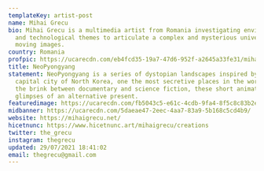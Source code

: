 ```yaml
---
templateKey: artist-post
name: Mihai Grecu
bio: Mihai Grecu is a multimedia artist from Romania investigating environmental
  and technological themes to articulate a complex and mysterious universe of
  moving images.
country: Romania
profpic: https://ucarecdn.com/eb4fcd35-19a7-47d6-952f-a2645a33fe31/mihai_500c.gif
title: NeoPyongyang
statement: NeoPyongyang is a series of dystopian landscapes inspired by the
  capital city of North Korea, one the most secretive places in the world. On
  the brink between documentary and science fiction, these short animations are
  glimpses of an alternative present.
featuredimage: https://ucarecdn.com/fb5043c5-e61c-4cdb-9fa4-8f5c8c83b2ea/
midbanner: https://ucarecdn.com/5daeae47-2eec-4aa7-83a9-5b168c5cd4b9/
website: https://mihaigrecu.net/
hicetnunc: https://www.hicetnunc.art/mihaigrecu/creations
twitter: the_grecu
instagram: thegrecu
updated: 29/07/2021 18:41:02
email: thegrecu@gmail.com
---
```


